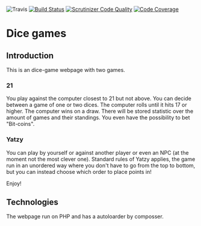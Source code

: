 ![Travis](https://travis-ci.org/jeso20BTH/mvc-dicegame-BTH.svg?branch=main)
[![Build Status](https://scrutinizer-ci.com/g/jeso20BTH/mvc-dicegame-BTH/badges/build.png?b=main)](https://scrutinizer-ci.com/g/jeso20BTH/mvc-dicegame-BTH/build-status/main)
[![Scrutinizer Code Quality](https://scrutinizer-ci.com/g/jeso20BTH/mvc-dicegame-BTH/badges/quality-score.png?b=main)](https://scrutinizer-ci.com/g/jeso20BTH/mvc-dicegame-BTH/?branch=main)
[![Code Coverage](https://scrutinizer-ci.com/g/jeso20BTH/mvc-dicegame-BTH/badges/coverage.png?b=main)](https://scrutinizer-ci.com/g/jeso20BTH/mvc-dicegame-BTH/?branch=main)
# Dice games
## Introduction
This is an dice-game webpage with two games.
### 21
You play against the computer closest to 21 but not above.
You can decide between a game of one or two dices. The computer rolls until it hits 17 or higher.
The computer wins on a draw. There will be stored statistic over the amount of games and their standings.
You even have the possibility to bet "Bit-coins".

### Yatzy
You can play by yourself or against another player or even an NPC (at the moment not the most clever one). Standard rules of Yatzy applies, the game run in an unordered way where you don't have to go from the top to bottom, but you can instead choose which order to place points in!

Enjoy!

## Technologies
The webpage run on PHP and has a autoloarder by composser.
